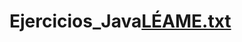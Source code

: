 # Ejercicios_Java[LÉAME.txt](https://github.com/AlfonsoIba/Ejercicios_Java/files/10736711/LEAME.txt)
